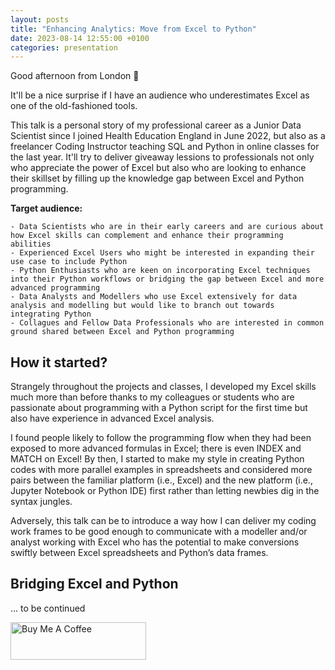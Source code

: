 ```yaml
---
layout: posts
title: "Enhancing Analytics: Move from Excel to Python"
date: 2023-08-14 12:55:00 +0100
categories: presentation
---
```


Good afternoon from London :wave:

It'll be a nice surprise if I have an audience who underestimates Excel as one of the old-fashioned tools.

This talk is a personal story of my professional career as a Junior Data Scientist since I joined Health Education England in June 2022, but also as a freelancer Coding Instructor teaching SQL and Python in online classes for the last year. It'll try to deliver giveaway lessions to professionals not only who appreciate the power of Excel but also who are looking to enhance their skillset by filling up the knowledge gap between Excel and Python programming.

**Target audience:**

```
- Data Scientists who are in their early careers and are curious about how Excel skills can complement and enhance their programming abilities
- Experienced Excel Users who might be interested in expanding their use case to include Python
- Python Enthusiasts who are keen on incorporating Excel techniques into their Python workflows or bridging the gap between Excel and more advanced programming
- Data Analysts and Modellers who use Excel extensively for data analysis and modelling but would like to branch out towards integrating Python
- Collagues and Fellow Data Professionals who are interested in common ground shared between Excel and Python programming
```

## How it started?

Strangely throughout the projects and classes, I developed my Excel skills much more than before thanks to my colleagues or students who are passionate about programming with a Python script for the first time but also have experience in advanced Excel analysis.

I found people likely to follow the programming flow when they had been exposed to more advanced formulas in Excel; there is even INDEX and MATCH on Excel! By then, I started to make my style in creating Python codes with more parallel examples in spreadsheets and considered more pairs between the familiar platform (i.e., Excel) and the new platform (i.e., Jupyter Notebook or Python IDE) first rather than letting newbies dig in the syntax jungles.

Adversely, this talk can be to introduce a way how I can deliver my coding work frames to be good enough to communicate with a modeller and/or analyst working with Excel who has the potential to make conversions swiftly between Excel spreadsheets and Python’s data frames.

## Bridging Excel and Python

... to be continued

<a href="https://www.buymeacoffee.com/chaeyoona" target="_blank"><img src="https://cdn.buymeacoffee.com/buttons/v2/default-yellow.png" alt="Buy Me A Coffee" style="height: 60px !important;width: 217px !important;" ></a>
